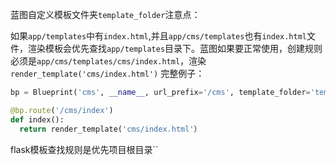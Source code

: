 蓝图自定义模板文件夹`template_folder`注意点：  


如果`app/templates`中有`index.html`,并且`app/cms/templates`也有`index.html`文件，渲染模板会优先查找`app/templates`目录下。蓝图如果要正常使用，创建规则必须是`app/cms/templates/cms/index.html`，渲染`render_template('cms/index.html')`
完整例子：
```python
bp = Blueprint('cms', __name__, url_prefix='/cms', template_folder='templates')

@bp.route('/cms/index')
def index():
  return render_template('cms/index.html'）
```
flask模板查找规则是优先项目根目录``
